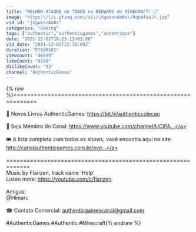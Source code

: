 ```yaml
---
title: "MELHOR ATAQUE de TODOS no BEDWARS do MINECRAFT! 👊"
image: "https:\/\/i.ytimg.com\/vi\/jXgwzonAm8s\/hqdefault.jpg"
vid_id: "jXgwzonAm8s"
categories: "Gaming"
tags: ["authentic","authenticgames","autentique"]
date: "2021-12-03T16:23:12+03:00"
vid_date: "2021-12-02T22:26:09Z"
duration: "PT10M58S"
viewcount: "46699"
likeCount: "8190"
dislikeCount: "53"
channel: "AuthenticGames"
---
```

{% raw %}=============================================================<br /><br />📘 Novos Livros AuthenticGames: <a rel="nofollow" target="blank" href="https://bit.ly/authenticcolecao">https://bit.ly/authenticcolecao</a> <br /><br />💎 Seja Membro do Canal: <a rel="nofollow" target="blank" href="https://www.youtube.com/channel/UCIPA...">https://www.youtube.com/channel/UCIPA...</a><br /><br />🎟 A lista completa com todos os shows, você encontra aqui no site: <br /><a rel="nofollow" target="blank" href="http://canalauthenticgames.com.br/eve...">http://canalauthenticgames.com.br/eve...</a><br /><br />=============================================================<br />Music by Flanzen, track name 'Help' <br />Listen more: <a rel="nofollow" target="blank" href="https://youtube.com/c/flanzen">https://youtube.com/c/flanzen</a><br /><br />Amigos:   <br />@Himaru <br /><br />☎ Contato Comercial: authenticgamescanal@gmail.com<br /><br />#AuthenticGames #Authentic #Minecraft{% endraw %}
